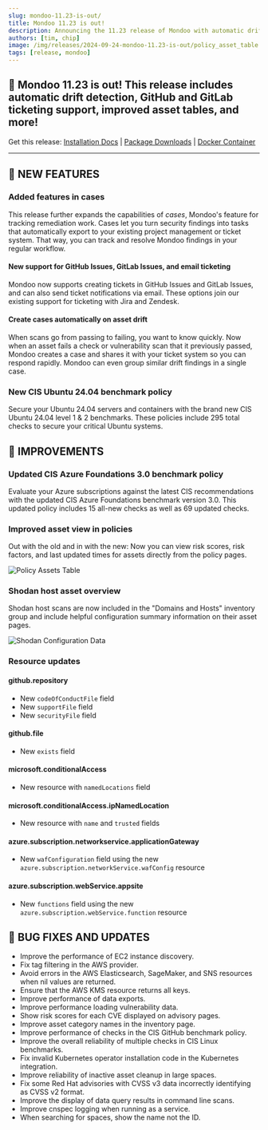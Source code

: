 ```yaml
---
slug: mondoo-11.23-is-out/
title: Mondoo 11.23 is out!
description: Announcing the 11.23 release of Mondoo with automatic drift detection, GitHub and GitLab ticketing support, improved asset tables, and more!
authors: [tim, chip]
image: /img/releases/2024-09-24-mondoo-11.23-is-out/policy_asset_table.png
tags: [release, mondoo]
---
```


## 🥳 Mondoo 11.23 is out! This release includes automatic drift detection, GitHub and GitLab ticketing support, improved asset tables, and more!

Get this release: [Installation Docs](https://mondoo.com/docs/cnspec/) | [Package Downloads](https://releases.mondoo.com/cnspec/) | [Docker Container](https://hub.docker.com/r/mondoo/cnspec)

---

## 🎉 NEW FEATURES

### Added features in cases

This release further expands the capabilities of _cases_, Mondoo's feature for tracking remediation work. Cases let you turn security findings into tasks that automatically export to your existing project management or ticket system. That way, you can track and resolve Mondoo findings in your regular workflow.

#### New support for GitHub Issues, GitLab Issues, and email ticketing

Mondoo now supports creating tickets in GitHub Issues and GitLab Issues, and can also send ticket notifications via email. These options join our existing support for ticketing with Jira and Zendesk.

#### Create cases automatically on asset drift

When scans go from passing to failing, you want to know quickly. Now when an asset fails a check or vulnerability scan that it previously passed, Mondoo creates a case and shares it with your ticket system so you can respond rapidly. Mondoo can even group similar drift findings in a single case.

### New CIS Ubuntu 24.04 benchmark policy

Secure your Ubuntu 24.04 servers and containers with the brand new CIS Ubuntu 24.04 level 1 & 2 benchmarks. These policies include 295 total checks to secure your critical Ubuntu systems.

## 🧹 IMPROVEMENTS

### Updated CIS Azure Foundations 3.0 benchmark policy

Evaluate your Azure subscriptions against the latest CIS recommendations with the updated CIS Azure Foundations benchmark version 3.0. This updated policy includes 15 all-new checks as well as 69 updated checks.

### Improved asset view in policies

Out with the old and in with the new: Now you can view risk scores, risk factors, and last updated times for assets directly from the policy pages.

![Policy Assets Table](/img/releases/2024-09-24-mondoo-11.23-is-out/policy_asset_table.png)

### Shodan host asset overview

Shodan host scans are now included in the "Domains and Hosts" inventory group and include helpful configuration summary information on their asset pages.

![Shodan Configuration Data](/img/releases/2024-09-24-mondoo-11.23-is-out/shodan_asset.png)

### Resource updates

#### github.repository

- New `codeOfConductFile` field
- New `supportFile` field
- New `securityFile` field

#### github.file

- New `exists` field

#### microsoft.conditionalAccess

- New resource with `namedLocations` field

#### microsoft.conditionalAccess.ipNamedLocation

- New resource with `name` and `trusted` fields

#### azure.subscription.networkservice.applicationGateway

- New `wafConfiguration` field using the new `azure.subscription.networkService.wafConfig` resource

#### azure.subscription.webService.appsite

- New `functions` field using the new `azure.subscription.webService.function` resource

## 🐛 BUG FIXES AND UPDATES

- Improve the performance of EC2 instance discovery.
- Fix tag filtering in the AWS provider.
- Avoid errors in the AWS Elasticsearch, SageMaker, and SNS resources when nil values are returned.
- Ensure that the AWS KMS resource returns all keys.
- Improve performance of data exports.
- Improve performance loading vulnerability data.
- Show risk scores for each CVE displayed on advisory pages.
- Improve asset category names in the inventory page.
- Improve performance of checks in the CIS GitHub benchmark policy.
- Improve the overall reliability of multiple checks in CIS Linux benchmarks.
- Fix invalid Kubernetes operator installation code in the Kubernetes integration.
- Improve reliability of inactive asset cleanup in large spaces.
- Fix some Red Hat advisories with CVSS v3 data incorrectly identifying as CVSS v2 format.
- Improve the display of data query results in command line scans.
- Improve cnspec logging when running as a service.
- When searching for spaces, show the name not the ID.
